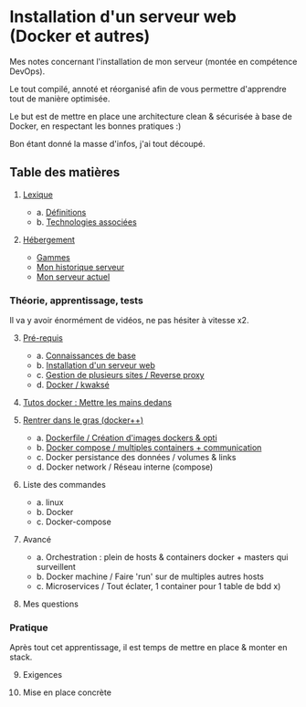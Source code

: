 # Installation d'un serveur web (Docker et autres)

Mes notes concernant l'installation de mon serveur (montée en compétence DevOps).

Le tout compilé, annoté et réorganisé afin de vous permettre d'apprendre tout de manière optimisée.

Le but est de mettre en place une architecture clean & sécurisée à base de Docker, en respectant les bonnes pratiques :)

Bon étant donné la masse d'infos, j'ai tout découpé.


## Table des matières

1. [Lexique](/docs/01-Lexique.md)
	- a. [Définitions](/docs/01-Lexique.md#définitions)
	- b. [Technologies associées](/docs/01-Lexique.md#associations)
	
2. [Hébergement](/docs/02-Hebergement.md)
	- [Gammes](/docs/02-Hebergement.md#gammes)
	- [Mon historique serveur](/docs/02-Hebergement.md#mon-historique-serveur)
	- [Mon serveur actuel](/docs/02-Hebergement.md#mon-serveur-actuel)


### Théorie, apprentissage, tests

Il va y avoir énormément de vidéos, ne pas hésiter à vitesse x2.

3. [Pré-requis](/docs/03-Prerequis.md)
	- a. [Connaissances de base](/docs/03-Prerequis.md#connaissances-de-base)
	- b. [Installation d'un serveur web](/docs/03-Prerequis.md#installation-dun-serveur-web)
	- c. [Gestion de plusieurs sites / Reverse proxy](/docs/03-Prerequis.md#gestion-de-plusieurs-sites)
	- d. [Docker / kwaksé](/docs/03-Prerequis.md#docker--kwaksé)
	
4. [Tutos docker : Mettre les mains dedans](/docs/04-Tutoriel-Docker.md)

5. [Rentrer dans le gras (docker++)](/docs/05-Docker.md)
	- a. [Dockerfile / Création d'images dockers & opti](/docs/05a-Dockerfile.md)
	- b. [Docker compose / multiples containers + communication](/docs/05b-Docker-compose.md)
	- c. Docker persistance des données / volumes & links
	- d. Docker network / Réseau interne (compose)

6. Liste des commandes
	- a. linux
	- b. Docker
	- c. Docker-compose
	
7. Avancé
	- a. Orchestration : plein de hosts & containers docker + masters qui surveillent
	- b. Docker machine / Faire 'run' sur de multiples autres hosts
	- c. Microservices / Tout éclater, 1 container pour 1 table de bdd x)

8. Mes questions


### Pratique

Après tout cet apprentissage, il est temps de mettre en place & monter en stack.

9. Exigences

10. Mise en place concrète

